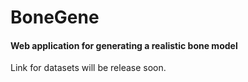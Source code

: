 # BoneGene

#### Web application for generating a realistic bone model

Link for datasets will be release soon.
